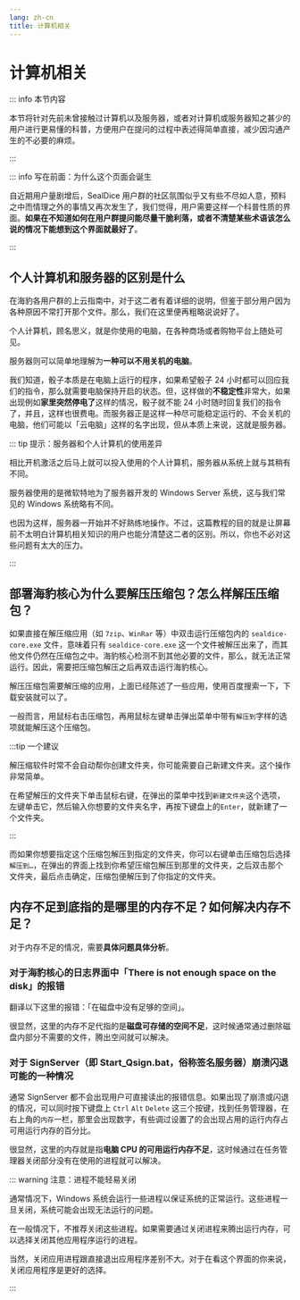 ```yaml
---
lang: zh-cn
title: 计算机相关
---
```


# 计算机相关

::: info 本节内容

本节将针对先前未曾接触过计算机以及服务器，或者对计算机或服务器知之甚少的用户进行更易懂的科普，方便用户在提问的过程中表述得简单直接，减少因沟通产生的不必要的麻烦。

:::

::: info 写在前面：为什么这个页面会诞生

自近期用户量剧增后，SealDice 用户群的社区氛围似乎又有些不尽如人意，预料之中而情理之外的事情又再次发生了，我们觉得，用户需要这样一个科普性质的界面。**如果在不知道如何在用户群提问能尽量干脆利落，或者不清楚某些术语该怎么说的情况下能想到这个界面就最好了**。

:::

## 个人计算机和服务器的区别是什么

在海豹各用户群的上云指南中，对于这二者有着详细的说明，但鉴于部分用户因为各种原因不常打开那个文件。那么，我们在这里便再粗略说说好了。

个人计算机，顾名思义，就是你使用的电脑，在各种商场或者购物平台上随处可见。

服务器则可以简单地理解为**一种可以不用关机的电脑**。

我们知道，骰子本质是在电脑上运行的程序，如果希望骰子 24 小时都可以回应我们的指令，那么就需要电脑保持开启的状态。但，这样做的**不稳定性**非常大，如果出现例如**家里突然停电了**这样的情况，骰子就不能 24 小时随时回复我们的指令了，并且，这样也很费电。而服务器正是这样一种尽可能稳定运行的、不会关机的电脑，他们可能以「云电脑」这样的名字出现，但从本质上来说，这就是服务器。

::: tip 提示：服务器和个人计算机的使用差异

相比开机激活之后马上就可以投入使用的个人计算机，服务器从系统上就与其稍有不同。

服务器使用的是微软特地为了服务器开发的 Windows Server 系统，这与我们常见的 Windows 系统略有不同。

也因为这样，服务器一开始并不好熟练地操作。不过，这篇教程的目的就是让屏幕前不太明白计算机相关知识的用户也能分清楚这二者的区别。所以，你也不必对这些问题有太大的压力。

:::

## 部署海豹核心为什么要解压压缩包？怎么样解压压缩包？

如果直接在解压缩应用（如 `7zip`、`WinRar` 等）中双击运行压缩包内的 `sealdice-core.exe` 文件，意味着只有 `sealdice-core.exe` 这一个文件被解压出来了，而其他文件仍然在压缩包之中。海豹核心检测不到其他必要的文件，那么，就无法正常运行。因此，需要把压缩包解压之后再双击运行海豹核心。

解压压缩包需要解压缩的应用，上面已经陈述了一些应用，使用百度搜索一下，下载安装就可以了。

一般而言，用鼠标右击压缩包，再用鼠标左键单击弹出菜单中带有`解压到`字样的选项就能解压这个压缩包。

:::tip 一个建议

解压缩软件时常不会自动帮你创建文件夹，你可能需要自己新建文件夹。这个操作非常简单。

在希望解压的文件夹下单击鼠标右键，在弹出的菜单中找到`新建文件夹`这个选项，左键单击它，然后输入你想要的文件夹名字，再按下键盘上的`Enter`，就新建了一个文件夹。

:::

而如果你想要指定这个压缩包解压到指定的文件夹，你可以右键单击压缩包后选择`解压到…`，在弹出的界面上找到你希望压缩包解压到那里的文件夹，之后双击那个文件夹，最后点击确定，压缩包便解压到了你指定的文件夹。

## 内存不足到底指的是哪里的内存不足？如何解决内存不足？

对于内存不足的情况，需要**具体问题具体分析**。

### 对于海豹核心的日志界面中「There is not enough space on the disk」的报错

翻译以下这里的报错：「在磁盘中没有足够的空间」。

很显然，这里的内存不足代指的是**磁盘可存储的空间不足**，这时候通常通过删除磁盘内部分不需要的文件，腾出空间就可以解决。

### 对于 SignServer（即 Start_Qsign.bat，俗称签名服务器）崩溃闪退可能的一种情况

通常 SignServer 都不会出现用户可直接读出的报错信息。如果出现了崩溃或闪退的情况，可以同时按下键盘上 `Ctrl` `Alt` `Delete` 这三个按键，找到任务管理器，在右上角的`内存`一栏，那里会出现数字，有些调过设置了的会出现占用的运行内存占可用运行内存的百分比。

很显然，这里的内存就是指**电脑 CPU 的可用运行内存不足**，这时候通过在任务管理器关闭部分没有在使用的进程就可以解决。

::: warning 注意：进程不能轻易关闭

通常情况下，Windows 系统会运行一些进程以保证系统的正常运行。这些进程一旦关闭，系统可能会出现无法运行的问题。

在一般情况下，不推荐关闭这些进程。如果需要通过关闭进程来腾出运行内存，可以选择关闭其他应用程序运行的进程。

当然，关闭应用进程跟直接退出应用程序差别不大。对于在看这个界面的你来说，关闭应用程序是更好的选择。

:::


